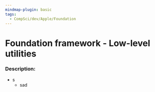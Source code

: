 ```yaml
---
mindmap-plugin: basic
tags:
  - CompSci/dev/Apple/Foundation
---
```

# Foundation framework - Low-level utilities
### Description:
- s
	- sad
